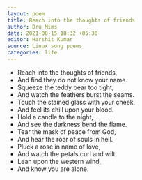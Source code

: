 ```yaml
---
layout: poem
title: Reach into the thoughts of friends
author: Dru Mims
date: 2021-08-15 18:32 +05:30
editor: Harshit Kumar
source: Linux song poems
categories: life
---
```


- Reach into the thoughts of friends,
- And find they do not know your name.
- Squeeze the teddy bear too tight,
- And watch the feathers burst the seams.
- Touch the stained glass with your cheek,
- And feel its chill upon your blood.
- Hold a candle to the night,
- And see the darkness bend the flame.
- Tear the mask of peace from God,
- And hear the roar of souls in hell.
- Pluck a rose in name of love,
- And watch the petals curl and wilt.
- Lean upon the western wind,
- And know you are alone.
